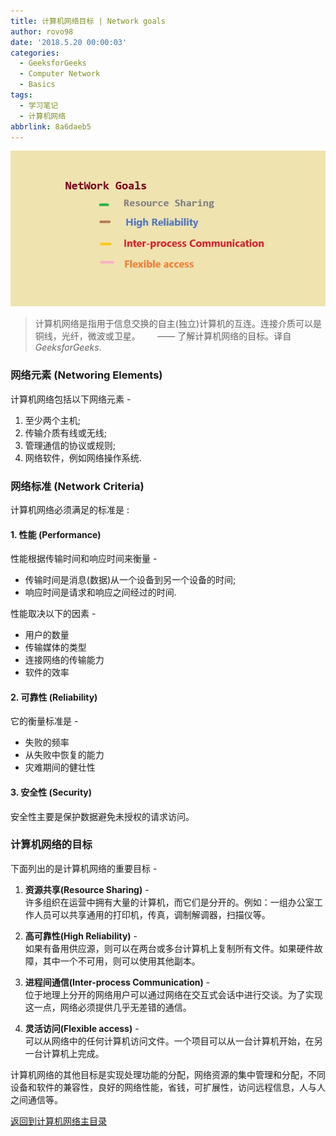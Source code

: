 ```yaml
---
title: 计算机网络目标 | Network goals
author: rovo98
date: '2018.5.20 00:00:03'
categories:
  - GeeksforGeeks
  - Computer Network
  - Basics
tags:
  - 学习笔记
  - 计算机网络
abbrlink: 8a6daeb5
---
```


![](/images/computer-networking/network-goals.jpg)

> 计算机网络是指用于信息交换的自主(独立)计算机的互连。连接介质可以是铜线，光纤，微波或卫星。&nbsp;&nbsp;&nbsp;&nbsp;&nbsp;&nbsp; —— 了解计算机网络的目标。译自*GeeksforGeeks*.

<!-- more -->

### 网络元素 (Networing Elements)

计算机网络包括以下网络元素 - 

1. 至少两个主机;
2. 传输介质有线或无线;
3. 管理通信的协议或规则;
4. 网络软件，例如网络操作系统.

### 网络标准 (Network Criteria)

计算机网络必须满足的标准是 : 

#### 1. 性能 (Performance)

性能根据传输时间和响应时间来衡量 - 

- 传输时间是消息(数据)从一个设备到另一个设备的时间;
- 响应时间是请求和响应之间经过的时间.

性能取决以下的因素 - 

- 用户的数量
- 传输媒体的类型
- 连接网络的传输能力
- 软件的效率

#### 2. 可靠性 (Reliability)

它的衡量标准是 - 

- 失败的频率
- 从失败中恢复的能力
- 灾难期间的健壮性

#### 3. 安全性 (Security)

安全性主要是保护数据避免未授权的请求访问。

### 计算机网络的目标

下面列出的是计算机网络的重要目标 - 

1. **资源共享(Resource Sharing)** - <br> 许多组织在运营中拥有大量的计算机，而它们是分开的。例如：一组办公室工作人员可以共享通用的打印机，传真，调制解调器，扫描仪等。

2. **高可靠性(High Reliability)** - <br>如果有备用供应源，则可以在两台或多台计算机上复制所有文件。如果硬件故障，其中一个不可用，则可以使用其他副本。

3. **进程间通信(Inter-process Communication)** - <br>位于地理上分开的网络用户可以通过网络在交互式会话中进行交谈。为了实现这一点，网络必须提供几乎无差错的通信。

4. **灵活访问(Flexible access)** - <br>可以从网络中的任何计算机访问文件。一个项目可以从一台计算机开始，在另一台计算机上完成。

计算机网络的其他目标是实现处理功能的分配，网络资源的集中管理和分配，不同设备和软件的兼容性，良好的网络性能，省钱，可扩展性，访问远程信息，人与人之间通信等。


[返回到计算机网络主目录](/posts/7fc520f1)

